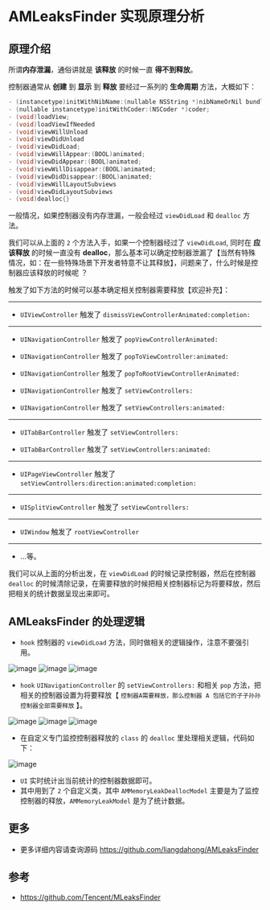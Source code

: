 # AMLeaksFinder 实现原理分析

## 原理介绍

所谓**内存泄漏**，通俗讲就是 **该释放** 的时候一直 **得不到释放**。

控制器通常从 **创建** 到 **显示** 到 **释放**  要经过一系列的 **生命周期** 方法，大概如下：

```objective-c
- (instancetype)initWithNibName:(nullable NSString *)nibNameOrNil bundle:(nullable NSBundle *)nibBundleOrNil;
- (nullable instancetype)initWithCoder:(NSCoder *)coder;
- (void)loadView;
- (void)loadViewIfNeeded
- (void)viewWillUnload
- (void)viewDidUnload
- (void)viewDidLoad;
- (void)viewWillAppear:(BOOL)animated;
- (void)viewDidAppear:(BOOL)animated;
- (void)viewWillDisappear:(BOOL)animated;
- (void)viewDidDisappear:(BOOL)animated;
- (void)viewWillLayoutSubviews
- (void)viewDidLayoutSubviews
- (void)dealloc{}
```

一般情况，如果控制器没有内存泄漏，一般会经过 `viewDidLoad`  和 `dealloc` 方法。

我们可以从上面的 `2` 个方法入手，如果一个控制器经过了 `viewDidLoad`,  同时在 **应该释放** 的时候一直没有  **dealloc**，那么基本可以确定控制器泄漏了【当然有特殊情况，如：在一些特殊场景下开发者特意不让其释放】，问题来了，什么时候是控制器应该释放的时候呢 ？

触发了如下方法的时候可以基本确定相关控制器需要释放【欢迎补充】：

---

- `UIViewController` 触发了 `dismissViewControllerAnimated:completion:` 

---

- `UINavigationController` 触发了 `popViewControllerAnimated: `

- `UINavigationController` 触发了 `popToViewController:animated: `

- `UINavigationController` 触发了 `popToRootViewControllerAnimated: `

- `UINavigationController` 触发了 `setViewControllers:`

- `UINavigationController` 触发了 `setViewControllers:animated:`

---

- `UITabBarController` 触发了 `setViewControllers:`

- `UITabBarController` 触发了 `setViewControllers:animated:` 

---

- `UIPageViewController` 触发了 `setViewControllers:direction:animated:completion:`

---

- `UISplitViewController` 触发了 `setViewControllers:` 

---

- `UIWindow` 触发了 `rootViewController`

---

- ...等。

我们可以从上面的分析出发，在 `viewDidLoad` 的时候记录控制器，然后在控制器  `dealloc` 的时候清除记录，在需要释放的时候把相关控制器标记为将要释放，然后把相关的统计数据呈现出来即可。


## AMLeaksFinder 的处理逻辑

- `hook` 控制器的 `viewDidLoad` 方法，同时做相关的逻辑操作，注意不要强引用。

![image](https://user-images.githubusercontent.com/12118567/82640835-dcd36100-9c3d-11ea-8252-a1602aa46baf.png)
![image](https://user-images.githubusercontent.com/12118567/82641054-4bb0ba00-9c3e-11ea-97fc-f1236fed1ae3.png)
![image](https://user-images.githubusercontent.com/12118567/82641065-4fdcd780-9c3e-11ea-805b-77e1eff73cb6.png)

- `hook` `UINavigationController` 的 `setViewControllers:` 和相关 `pop` 方法，把相关的控制器设置为将要释放【 `控制器A需要释放，那么控制器 A 包括它的子子孙孙控制器全部需要释放` 】。

![image](https://user-images.githubusercontent.com/12118567/82641110-6420d480-9c3e-11ea-8c23-300050715101.png)
![image](https://user-images.githubusercontent.com/12118567/82641197-8b77a180-9c3e-11ea-8436-0cea58c96ba8.png)
![image](https://user-images.githubusercontent.com/12118567/82641330-c4b01180-9c3e-11ea-8799-a7214738a910.png)

- 在自定义专门监控控制器释放的 `class` 的 `dealloc` 里处理相关逻辑，代码如下：

![image](https://user-images.githubusercontent.com/12118567/82641484-fb862780-9c3e-11ea-98cd-07ed1c58046f.png)

- `UI` 实时统计出当前统计的控制器数据即可。
- 其中用到了 `2` 个自定义类，其中 `AMMemoryLeakDeallocModel` 主要是为了监控控制器的释放，`AMMemoryLeakModel` 是为了统计数据。

## 更多

- 更多详细内容请查询源码 https://github.com/liangdahong/AMLeaksFinder

## 参考

- https://github.com/Tencent/MLeaksFinder

